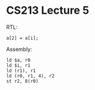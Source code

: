 # CS213 Lecture 5
RTL:
```
a[2] = a[i];
```
Assembly:
```
ld $a, r0
ld $i, r1
ld (r1), r1
ld (r0, r1, 4), r2
st r2, 8(r0)
```
